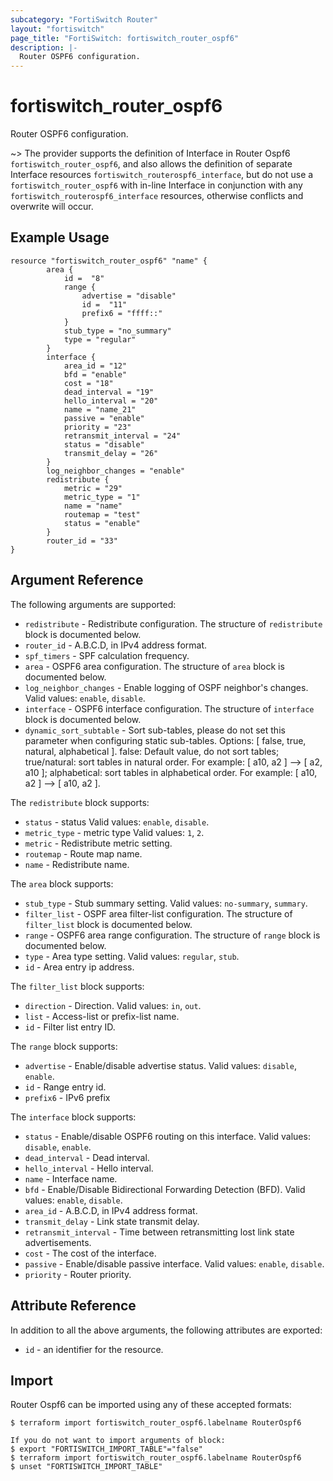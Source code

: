 ```yaml
---
subcategory: "FortiSwitch Router"
layout: "fortiswitch"
page_title: "FortiSwitch: fortiswitch_router_ospf6"
description: |-
  Router OSPF6 configuration.
---
```


# fortiswitch_router_ospf6
Router OSPF6 configuration.

~> The provider supports the definition of Interface in Router Ospf6 `fortiswitch_router_ospf6`, and also allows the definition of separate Interface resources `fortiswitch_routerospf6_interface`, but do not use a `fortiswitch_router_ospf6` with in-line Interface in conjunction with any `fortiswitch_routerospf6_interface` resources, otherwise conflicts and overwrite will occur.



## Example Usage

```hcl
resource "fortiswitch_router_ospf6" "name" {
        area {
            id =  "8"
            range {
                advertise = "disable"
                id =  "11"
                prefix6 = "ffff::"
            }
            stub_type = "no_summary"
            type = "regular"
        }
        interface {
            area_id = "12"
            bfd = "enable"
            cost = "18"
            dead_interval = "19"
            hello_interval = "20"
            name = "name_21"
            passive = "enable"
            priority = "23"
            retransmit_interval = "24"
            status = "disable"
            transmit_delay = "26"
        }
        log_neighbor_changes = "enable"
        redistribute {
            metric = "29"
            metric_type = "1"
            name = "name"
            routemap = "test"
            status = "enable"
        }
        router_id = "33"
}
```

## Argument Reference

The following arguments are supported:

* `redistribute` - Redistribute configuration. The structure of `redistribute` block is documented below.
* `router_id` - A.B.C.D, in IPv4 address format.
* `spf_timers` - SPF calculation frequency.
* `area` - OSPF6 area configuration. The structure of `area` block is documented below.
* `log_neighbor_changes` - Enable logging of OSPF neighbor's changes. Valid values: `enable`, `disable`.
* `interface` - OSPF6 interface configuration. The structure of `interface` block is documented below.
* `dynamic_sort_subtable` - Sort sub-tables, please do not set this parameter when configuring static sub-tables. Options: [ false, true, natural, alphabetical ]. false: Default value, do not sort tables; true/natural: sort tables in natural order. For example: [ a10, a2 ] --> [ a2, a10 ]; alphabetical: sort tables in alphabetical order. For example: [ a10, a2 ] --> [ a10, a2 ].

The `redistribute` block supports:

* `status` - status Valid values: `enable`, `disable`.
* `metric_type` - metric type Valid values: `1`, `2`.
* `metric` - Redistribute metric setting.
* `routemap` - Route map name.
* `name` - Redistribute name.

The `area` block supports:

* `stub_type` - Stub summary setting. Valid values: `no-summary`, `summary`.
* `filter_list` - OSPF area filter-list configuration. The structure of `filter_list` block is documented below.
* `range` - OSPF6 area range configuration. The structure of `range` block is documented below.
* `type` - Area type setting. Valid values: `regular`, `stub`.
* `id` - Area entry ip address.

The `filter_list` block supports:

* `direction` - Direction. Valid values: `in`, `out`.
* `list` - Access-list or prefix-list name.
* `id` - Filter list entry ID.

The `range` block supports:

* `advertise` - Enable/disable advertise status. Valid values: `disable`, `enable`.
* `id` - Range entry id.
* `prefix6` - <prefix6>   IPv6 prefix

The `interface` block supports:

* `status` - Enable/disable OSPF6 routing on this interface. Valid values: `disable`, `enable`.
* `dead_interval` - Dead interval.
* `hello_interval` - Hello interval.
* `name` - Interface name.
* `bfd` - Enable/Disable Bidirectional Forwarding Detection (BFD). Valid values: `enable`, `disable`.
* `area_id` - A.B.C.D, in IPv4 address format.
* `transmit_delay` - Link state transmit delay.
* `retransmit_interval` - Time between retransmitting lost link state advertisements.
* `cost` - The cost of the interface.
* `passive` - Enable/disable passive interface. Valid values: `enable`, `disable`.
* `priority` - Router priority.


## Attribute Reference

In addition to all the above arguments, the following attributes are exported:
* `id` - an identifier for the resource.

## Import

Router Ospf6 can be imported using any of these accepted formats:
```
$ terraform import fortiswitch_router_ospf6.labelname RouterOspf6

If you do not want to import arguments of block:
$ export "FORTISWITCH_IMPORT_TABLE"="false"
$ terraform import fortiswitch_router_ospf6.labelname RouterOspf6
$ unset "FORTISWITCH_IMPORT_TABLE"
```
